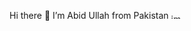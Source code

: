 Hi there 👋
I’m Abid Ullah from Pakistan <img width="20" height="8" alt="image" src="https://github.com/user-attachments/assets/658d9b7d-ad3e-4534-afb7-e6ca66662416" />
